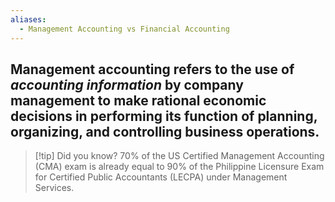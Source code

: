 ```yaml
---
aliases:
  - Management Accounting vs Financial Accounting
---
```


Management accounting refers to the use of *accounting information* by company management to make rational economic decisions in performing its function of planning, organizing, and controlling business operations.
- 



> [!tip] Did you know?
> 70% of the US Certified Management Accounting (CMA) exam is already equal to 90% of the Philippine Licensure Exam for Certified Public Accountants (LECPA) under Management Services.

